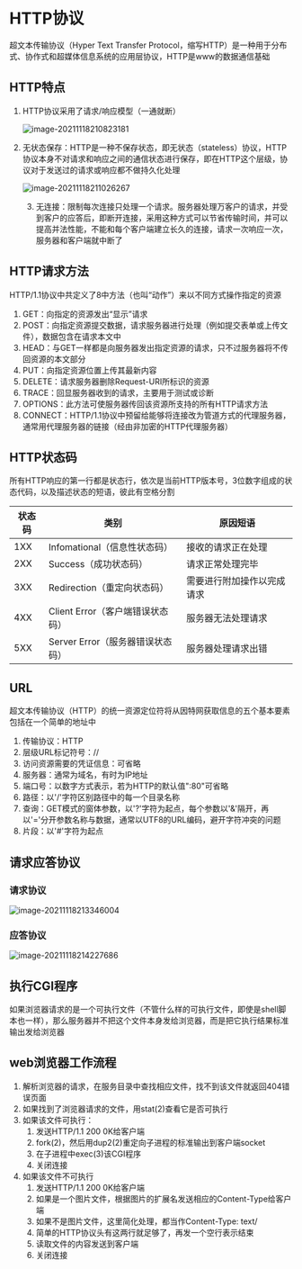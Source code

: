 # HTTP协议

超文本传输协议（Hyper Text Transfer Protocol，缩写HTTP）是一种用于分布式、协作式和超媒体信息系统的应用层协议，HTTP是www的数据通信基础



## HTTP特点

1. HTTP协议采用了请求/响应模型（一通就断）

   ![image-20211118210823181](/home/gaoxiang/.config/Typora/typora-user-images/image-20211118210823181.png)

2. 无状态保存：HTTP是一种不保存状态，即无状态（stateless）协议，HTTP协议本身不对请求和响应之间的通信状态进行保存，即在HTTP这个层级，协议对于发送过的请求或响应都不做持久化处理

   ![image-20211118211026267](/home/gaoxiang/.config/Typora/typora-user-images/image-20211118211026267.png)

   3. 无连接：限制每次连接只处理一个请求。服务器处理万客户的请求，并受到客户的应答后，即断开连接，采用这种方式可以节省传输时间，并可以提高并法性能，不能和每个客户端建立长久的连接，请求一次响应一次，服务器和客户端就中断了



## HTTP请求方法

HTTP/1.1协议中共定义了8中方法（也叫“动作”）来以不同方式操作指定的资源

1. GET：向指定的资源发出“显示”请求
2. POST：向指定资源提交数据，请求服务器进行处理（例如提交表单或上传文件），数据包含在请求本文中
3. HEAD：与GET一样都是向服务器发出指定资源的请求，只不过服务器将不传回资源的本文部分
4. PUT：向指定资源位置上传其最新内容
5. DELETE：请求服务器删除Request-URI所标识的资源
6. TRACE：回显服务器收到的请求，主要用于测试或诊断
7. OPTIONS：此方法可使服务器传回该资源所支持的所有HTTP请求方法
8. CONNECT：HTTP/1.1协议中预留给能够将连接改为管道方式的代理服务器，通常用代理服务器的链接（经由非加密的HTTP代理服务器）



## HTTP状态码

所有HTTP响应的第一行都是状态行，依次是当前HTTP版本号，3位数字组成的状态代码，以及描述状态的短语，彼此有空格分割

| 状态码 | 类别                             | 原因短语                   |
| ------ | -------------------------------- | -------------------------- |
| 1XX    | Infomational（信息性状态码）     | 接收的请求正在处理         |
| 2XX    | Success（成功状态码）            | 请求正常处理完毕           |
| 3XX    | Redirection（重定向状态码）      | 需要进行附加操作以完成请求 |
| 4XX    | Client Error（客户端错误状态码） | 服务器无法处理请求         |
| 5XX    | Server Error（服务器错误状态码） | 服务器处理请求出错         |



## URL

超文本传输协议（HTTP）的统一资源定位符将从因特网获取信息的五个基本要素包括在一个简单的地址中

1. 传输协议：HTTP
2. 层级URL标记符号：//
3. 访问资源需要的凭证信息：可省略
4. 服务器：通常为域名，有时为IP地址
5. 端口号：以数字方式表示，若为HTTP的默认值":80"可省略
6. 路径：以'/'字符区别路径中的每一个目录名称
7. 查询：GET模式的窗体参数，以'?'字符为起点，每个参数以'&'隔开，再以'='分开参数名称与数据，通常以UTF8的URL编码，避开字符冲突的问题
8. 片段：以'#'字符为起点



## 请求应答协议

### 请求协议

![image-20211118213346004](/home/gaoxiang/.config/Typora/typora-user-images/image-20211118213346004.png)

### 应答协议

![image-20211118214227686](/home/gaoxiang/.config/Typora/typora-user-images/image-20211118214227686.png)





## 执行CGI程序

如果浏览器请求的是一个可执行文件（不管什么样的可执行文件，即使是shell脚本也一样），那么服务器并不把这个文件本身发给浏览器，而是把它执行结果标准输出发给浏览器



## web浏览器工作流程

1. 解析浏览器的请求，在服务目录中查找相应文件，找不到该文件就返回404错误页面
2. 如果找到了浏览器请求的文件，用stat(2)查看它是否可执行
3. 如果该文件可执行：
   1. 发送HTTP/1.1 200 0K给客户端
   2. fork(2)，然后用dup2(2)重定向子进程的标准输出到客户端socket
   3. 在子进程中exec(3)该CGI程序
   4. 关闭连接
4. 如果该文件不可执行
   1. 发送HTTP/1.1 200 0K给客户端
   2. 如果是一个图片文件，根据图片的扩展名发送相应的Content-Type给客户端
   3. 如果不是图片文件，这里简化处理，都当作Content-Type: text/
   4. 简单的HTTP协议头有这两行就足够了，再发一个空行表示结束
   5. 读取文件的内容发送到客户端
   6. 关闭连接



